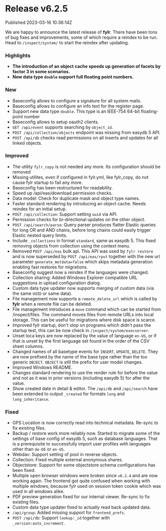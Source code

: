 
# Release v6.2.5

Published 2023-03-16 10:36:14Z


We are happy to announce the latest release of **fylr**. There have been tons of bug fixes and improvements, some of which require a reindex to be run. Head to `/inspect/system/` to start the reindex after updating.

### Highlights

* **The introduction of an object cache speeds up generation of facets by factor 3 in some scenarios.**
* **New data type `double` support full floating point numbers.**

### New

* Baseconfig allows to configure a signature for all system mails.
* Baseconfig allows to configure an info text for the register page.
* Support new data type `double`. This type is an IEEE-754 64-bit floating-point number
* Baseconfig allows to setup oauth2 clients.
* `GET /api/event` supports searching by `object_id`.
* `POST /api/collection/objects` endpoint was missing from easydb 5 API.
* `POST /api/db` checks read permissions on all inserts and updates for all linked objects.

### Improved

* The utility `fylr_copy` is not needed any more. Its configuration should be removed
* Missing utilites, even if configured in fylr.yml, like fylr_copy, do not cause fylr startup to fail any more.
* Baseconfig has been restructured for readability.
* Speed up /api/eas/download permission checks.
* Data model: Check for duplicate mask and object type names.
* Faster standard rendering by introducing an object cache. Needs reindex for an initial setup.
* `POST /api/collection`: Support setting `uuid` via API.
* Permission checks for bi-directional updates on the other object.
* `POST /api/search/parse`: Query parser produces flatter Elastic queries for long OR and AND chains, before long chains could easily trigger Elastic nested query limits.
* Include `_collections` in format `standard`, same as easydb 5. This fixed removing objects from collection using the context menu.
* Removed `POST /api/eas` bulk api. This API was used by `fylr restore` and is now superseded by `POST /api/eas/rput` together with the new url parameter `generate_metdata=false` which skips metadata generation enabling fast restores for migrations.
* Baseconfig suggest now a reindex if the languages were changed.
* Collection sharing: Added Windows Explorer compatible URL suggestions in upload configuration dialog.
* Custom data type updater now supports merging of custom data (via the same `UUID` or same data).
* File management now supports a `remote_delete_url` which is called by **fylr** when a remote file can be deleted.
* File management introduces a `move` command which can be started from /inspect/files. The command moves files from remote URLs into local storage. This can be useful for migrations where disk space is scarce.
* Improved fylr startup, don't stop on programs which didn't pass the startup test, this can be now check in `/inspect/system/execserver`.
* Unset loca keys are now replaced by the value of language `en-US`, or if that is unset by the first language set found in the order of the CSV sheet columns.
* Changed names of all basetype events for `INSERT`, `UPDATE`, `DELETE`. They are now prefixed by the name of the base type rather than the too generic `OBJECT`. `OBJECT` is still the prefix for user model changes.
* Improved Windows README.
* Changes standard rendering to use the render rule for before the value and not as it was in prior versions (including easydb 5) for after the value.
* Show created date in detail & editor. The `/api/db` and `/api/search` have been extended to output `_created` for formats `long` and `long_inheritance`.

### Fixed

* GPS Location is now correctly read into technical metadata. Re-sync to fix existing files.
* Backup / restore work more reliably now. Started to migrate some of the settings of base config of easydb 5, such as database languages. That is a prerequisite to successfully import user profiles with languages other than `de-DE` or `en-US`.
* Webdav: Support setting of pool in reverse objects.
* Collection: Fixed multiple external anonymous shares.
* Objectstore: Support for some objectstore schema configurations has been fixed.
* Multiple open browser windows were broken since `v6.2.4` and are now working again. The frontend got quite confused when working with multiple windows, because fylr used on session token cookie which was used in all windows alike.
* PDF preview generation fixed for our internal viewer. Re-sync to fix existing files.
* Custom data type updater fixed to actually read back updated data.
* `/api/group`: Added missing support for `frontend_prefs`.
* `POST /api/db`: Support `lookup:_id` together with `_version:auto_increment`.